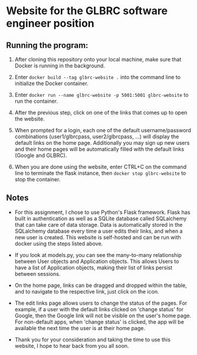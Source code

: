 # Website for the GLBRC software engineer position

## Running the program:
1. After cloning this repository onto your local machine, make sure that Docker is running in the background.

2. Enter `docker build --tag glbrc-website .` into the command line to initialize the Docker container.

3. Enter `docker run --name glbrc-website -p 5001:5001 glbrc-website` to run the container.

4. After the previous step, click on one of the links that comes up to open the website. 

5. When prompted for a login, each one of the default username/password combinations (user1/glbrcpass, user2/glbrcpass, ...) will display the default links on the home page. Additionally you may sign up new users and their home pages will be automatically filled with the default links (Google and GLBRC).

6. When you are done using the website, enter CTRL+C on the command line to terminate the flask instance, then `docker stop glbrc-website` to stop the container.

## Notes
- For this assignment, I chose to use Python's Flask framework. Flask has built in authentication as well as a SQLite database called SQLalchemy that can take care of data storage. Data is automatically stored in the SQLalchemy database every time a user edits their links, and when a new user is created. This website is self-hosted and can be run with docker using the steps listed above.

- If you look at models.py, you can see the many-to-many relationship between User objects and Application objects. This allows Users to have a list of Application objects, making their list of links persist between sessions. 

- On the home page, links can be dragged and dropped within the table, and to navigate to the respective link, just click on the icon.

- The edit links page allows users to change the status of the pages. For example, if a user with the default links clicked on 'change status' for Google, then the Google link will not be visible on the user's home page. For non-default apps, when 'change status' is clicked, the app will be available the next time the user is at their home page.

- Thank you for your consideration and taking the time to use this website, I hope to hear back from you all soon. 

